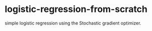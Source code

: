 # logistic-regression-from-scratch
simple logistic regression using the Stochastic gradient optimizer. 
